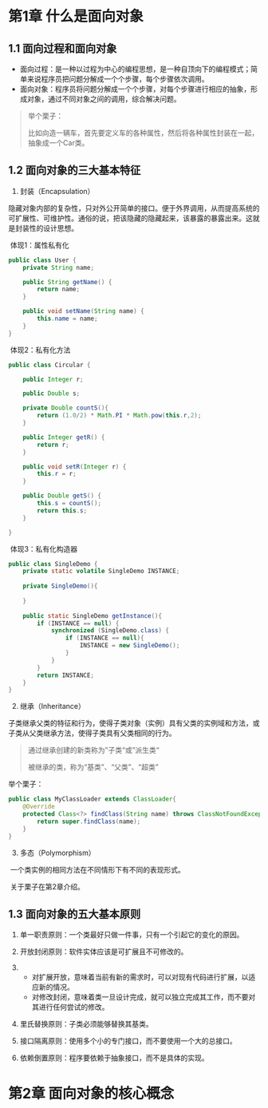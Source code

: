 # 第1章 什么是面向对象

## 1.1 面向过程和面向对象

- 面向过程：是一种以过程为中心的编程思想，是一种自顶向下的编程模式；简单来说程序员把问题分解成一个个步骤，每个步骤依次调用。
- 面向对象：程序员将问题分解成一个个步骤，对每个步骤进行相应的抽象，形成对象，通过不同对象之间的调用，综合解决问题。

> 举个栗子：
>
> 比如向造一辆车，首先要定义车的各种属性，然后将各种属性封装在一起，抽象成一个Car类。

## 1.2 面向对象的三大基本特征

1. 封装（Encapsulation）

​       隐藏对象内部的复杂性，只对外公开简单的接口。便于外界调用，从而提高系统的可扩展性、可维护性。通俗的说，把该隐藏的隐藏起来，该暴露的暴露出来。这就是封装性的设计思想。

​	体现1：属性私有化

```java
public class User {
    private String name;

    public String getName() {
        return name;
    }

    public void setName(String name) {
        this.name = name;
    }
}
```

​	体现2：私有化方法

```java
public class Circular {

    public Integer r;

    public Double s;

    private Double countS(){
        return (1.0/2) * Math.PI * Math.pow(this.r,2);
    }

    public Integer getR() {
        return r;
    }

    public void setR(Integer r) {
        this.r = r;
    }

    public Double getS() {
        this.s = countS();
        return this.s;
    }

}
```

​	体现3：私有化构造器

```java
public class SingleDemo {
    private static volatile SingleDemo INSTANCE;
    
    private SingleDemo(){
        
    }
    
    public static SingleDemo getInstance(){
        if (INSTANCE == null) {
            synchronized (SingleDemo.class) {
                if (INSTANCE == null){
                    INSTANCE = new SingleDemo();
                }
            }
        }
        return INSTANCE;
    }
}
```

2. 继承（Inheritance）

​       子类继承父类的特征和行为，使得子类对象（实例）具有父类的实例域和方法，或子类从父类继承方法，使得子类具有父类相同的行为。

> 通过继承创建的新类称为”子类“或”派生类“
>
> 被继承的类，称为“基类”、“父类”、“超类”

举个栗子：

```java
public class MyClassLoader extends ClassLoader{
    @Override
    protected Class<?> findClass(String name) throws ClassNotFoundException {
        return super.findClass(name);
    }
}
```

3. 多态（Polymorphism）

​	一个类实例的相同方法在不同情形下有不同的表现形式。

​	关于栗子在第2章介绍。

## 1.3 面向对象的五大基本原则

1. 单一职责原则：一个类最好只做一件事，只有一个引起它的变化的原因。
2. 开放封闭原则：软件实体应该是可扩展且不可修改的。
3. - 对扩展开放，意味着当前有新的需求时，可以对现有代码进行扩展，以适应新的情况。
   - 对修改封闭，意味着类一旦设计完成，就可以独立完成其工作，而不要对其进行任何尝试的修改。


3. 里氏替换原则：子类必须能够替换其基类。
4. 接口隔离原则：使用多个小的专门接口，而不要使用一个大的总接口。
5. 依赖倒置原则：程序要依赖于抽象接口，而不是具体的实现。

# 第2章 面向对象的核心概念